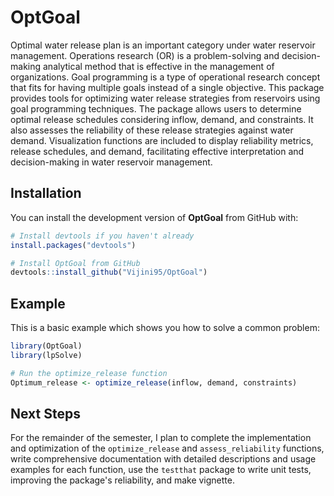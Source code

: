 
# OptGoal

<!-- badges: start -->
<!-- badges: end -->

Optimal water release plan is an important category under water reservoir management. Operations research (OR) is a problem-solving and decision-making analytical method that is effective in the management of organizations. Goal programming is a type of operational research concept that fits for having multiple goals instead of a single objective. This package provides tools for optimizing water release strategies from reservoirs using goal programming techniques. The package allows users to determine optimal release schedules considering inflow, demand, and constraints. It also assesses the reliability of these release strategies against water demand. Visualization functions are included to display reliability metrics, release schedules, and demand, facilitating effective interpretation and decision-making in water reservoir management.

## Installation

You can install the development version of **OptGoal** from GitHub with:

```r
# Install devtools if you haven't already
install.packages("devtools")

# Install OptGoal from GitHub
devtools::install_github("Vijini95/OptGoal")
```

## Example

This is a basic example which shows you how to solve a common problem:

``` r
library(OptGoal)
library(lpSolve)

# Run the optimize_release function
Optimum_release <- optimize_release(inflow, demand, constraints)
```

## Next Steps

For the remainder of the semester, I plan to complete the implementation and optimization of the `optimize_release` and `assess_reliability` functions, write comprehensive documentation with detailed descriptions and usage examples for each function, use the `testthat` package to write unit tests, improving the package's reliability, and make vignette.
